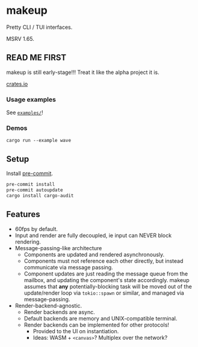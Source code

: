 # makeup

Pretty CLI / TUI interfaces.

MSRV 1.65.


## READ ME FIRST

makeup is still early-stage!!! Treat it like the alpha project it is.

[crates.io](https://crates.io/crates/makeup)

### Usage examples

See [`examples/`](https://github.com/queer/makeup/tree/mistress/makeup/examples)!

### Demos

`cargo run --example wave`

## Setup

Install [pre-commit](https://pre-commit.com/).

```bash
pre-commit install
pre-commit autoupdate
cargo install cargo-audit
```

## Features

- 60fps by default.
- Input and render are fully decoupled, ie input can NEVER block rendering.
- Message-passing-like architecture
  - Components are updated and rendered asynchronously.
  - Components must not reference each other directly, but instead communicate
    via message passing.
  - Component updates are just reading the message queue from the mailbox, and
    updating the component's state accordingly. makeup assumes that **any**
    potentially-blocking task will be moved out of the update/render loop via
    `tokio::spawn` or similar, and managed via message-passing.
- Render-backend-agnostic.
  - Render backends are async.
  - Default backends are memory and UNIX-compatible terminal.
  - Render backends can be implemented for other protocols!
    - Provided to the UI on instantiation.
    - Ideas: WASM + `<canvas>`? Multiplex over the network?
